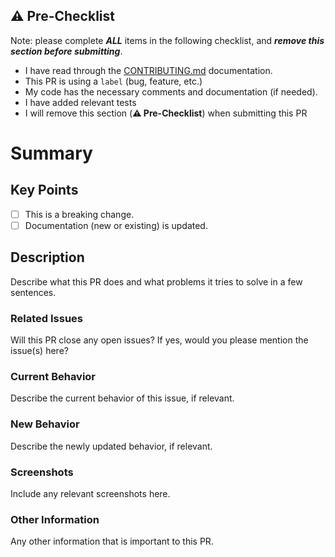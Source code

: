 ## ⚠️ Pre-Checklist

Note: please complete **_ALL_** items in the following checklist, and **_remove this section before submitting_**.

- I have read through the [CONTRIBUTING.md](../CONTRIBUTING.md) documentation.
- This PR is using a `label` (bug, feature, etc.)
- My code has the necessary comments and documentation (if needed).
- I have added relevant tests
- I will remove this section (**⚠️ Pre-Checklist**) when submitting this PR

# Summary

<!--
Thanks for submitting a PR!

We appreciate you spending the time to work on these changes.

Please fill out as many sections below as possible.
-->

## Key Points

- [ ] This is a breaking change.
- [ ] Documentation (new or existing) is updated.

## Description

Describe what this PR does and what problems it tries to solve in a few sentences.

### Related Issues

Will this PR close any open issues? If yes, would you please mention the issue(s) here?

### Current Behavior

Describe the current behavior of this issue, if relevant.

### New Behavior

Describe the newly updated behavior, if relevant.

### Screenshots

Include any relevant screenshots here.

### Other Information

Any other information that is important to this PR.
